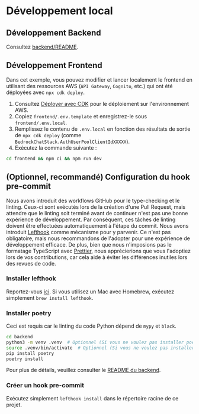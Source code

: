 # Développement local

## Développement Backend

Consultez [backend/README](../backend/README_fr-FR.md).

## Développement Frontend

Dans cet exemple, vous pouvez modifier et lancer localement le frontend en utilisant des ressources AWS (`API Gateway`, `Cognito`, etc.) qui ont été déployées avec `npx cdk deploy`.

1. Consultez [Déployer avec CDK](../README.md#deploy-using-cdk) pour le déploiement sur l'environnement AWS.
2. Copiez `frontend/.env.template` et enregistrez-le sous `frontend/.env.local`.
3. Remplissez le contenu de `.env.local` en fonction des résultats de sortie de `npx cdk deploy` (comme `BedrockChatStack.AuthUserPoolClientIdXXXXX`).
4. Exécutez la commande suivante :

```zsh
cd frontend && npm ci && npm run dev
```

## (Optionnel, recommandé) Configuration du hook pre-commit

Nous avons introduit des workflows GitHub pour le type-checking et le linting. Ceux-ci sont exécutés lors de la création d'une Pull Request, mais attendre que le linting soit terminé avant de continuer n'est pas une bonne expérience de développement. Par conséquent, ces tâches de linting doivent être effectuées automatiquement à l'étape du commit. Nous avons introduit [Lefthook](https://github.com/evilmartians/lefthook?tab=readme-ov-file#install) comme mécanisme pour y parvenir. Ce n'est pas obligatoire, mais nous recommandons de l'adopter pour une expérience de développement efficace. De plus, bien que nous n'imposions pas le formatage TypeScript avec [Prettier](https://prettier.io/), nous apprécierions que vous l'adoptiez lors de vos contributions, car cela aide à éviter les différences inutiles lors des revues de code.

### Installer lefthook

Reportez-vous [ici](https://github.com/evilmartians/lefthook#install). Si vous utilisez un Mac avec Homebrew, exécutez simplement `brew install lefthook`.

### Installer poetry

Ceci est requis car le linting du code Python dépend de `mypy` et `black`.

```sh
cd backend
python3 -m venv .venv  # Optionnel (Si vous ne voulez pas installer poetry dans votre environnement)
source .venv/bin/activate  # Optionnel (Si vous ne voulez pas installer poetry dans votre environnement)
pip install poetry
poetry install
```

Pour plus de détails, veuillez consulter le [README du backend](../backend/README_fr-FR.md).

### Créer un hook pre-commit

Exécutez simplement `lefthook install` dans le répertoire racine de ce projet.